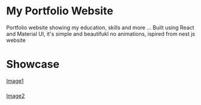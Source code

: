 # My Portfolio Website
Portfolio website showing my education, skills and more ...
Built using React and Material UI, it's simple and beautifukl no animations, ispired from nest js website

# Showcase

[Image1](./src/assets/readme_assets/image1.png)

###

[Image2](./src/assets/readme_assets/image2.png)